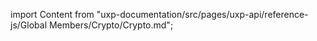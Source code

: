
import Content from "uxp-documentation/src/pages/uxp-api/reference-js/Global Members/Crypto/Crypto.md";

<Content query="product=xd"/>
